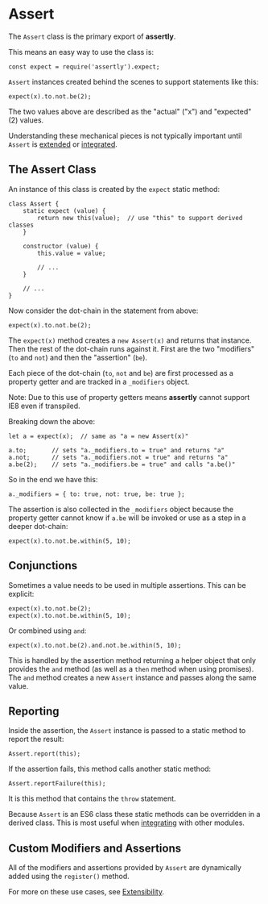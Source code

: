 # Assert

The `Assert` class is the primary export of **assertly**.

This means an easy way to use the class is:

    const expect = require('assertly').expect;

`Assert` instances created behind the scenes to support statements like this:

    expect(x).to.not.be(2);

The two values above are described as the "actual" ("x") and "expected" (2) values.

Understanding these mechanical pieces is not typically important until `Assert` is
[extended](./Extensibility.md) or [integrated](./Integration.md).

## The Assert Class

An instance of this class is created by the `expect` static method:

    class Assert {
        static expect (value) {
            return new this(value);  // use "this" to support derived classes
        }

        constructor (value) {
            this.value = value;

            // ...
        }

        // ...
    }

Now consider the dot-chain in the statement from above:

    expect(x).to.not.be(2);

The `expect(x)` method creates a `new Assert(x)` and returns that instance. Then
the rest of the dot-chain runs against it. First are the two "modifiers" (`to` and
`not`) and then the "assertion" (`be`).

Each piece of the dot-chain (`to`, `not` and `be`) are first processed as a property
getter and are tracked in a `_modifiers` object.

Note: Due to this use of property getters means **assertly** cannot support IE8 even
if transpiled.

Breaking down the above:

    let a = expect(x);  // same as "a = new Assert(x)"

    a.to;       // sets "a._modifiers.to = true" and returns "a"
    a.not;      // sets "a._modifiers.not = true" and returns "a"
    a.be(2);    // sets "a._modifiers.be = true" and calls "a.be()"

So in the end we have this:

    a._modifiers = { to: true, not: true, be: true };

The assertion is also collected in the `_modifiers` object because the property getter
cannot know if `a.be` will be invoked or use as a step in a deeper dot-chain:

    expect(x).to.not.be.within(5, 10);

## Conjunctions

Sometimes a value needs to be used in multiple assertions. This can be explicit:

    expect(x).to.not.be(2);
    expect(x).to.not.be.within(5, 10);

Or combined using `and`:

    expect(x).to.not.be(2).and.not.be.within(5, 10);

This is handled by the assertion method returning a helper object that only provides
the `and` method (as well as a `then` method when using promises). The `and` method
creates a new `Assert` instance and passes along the same value.

## Reporting

Inside the assertion, the `Assert` instance is passed to a static method to report
the result:

    Assert.report(this);

If the assertion fails, this method calls another static method:

    Assert.reportFailure(this);

It is this method that contains the `throw` statement.

Because `Assert` is an ES6 class these static methods can be overridden in a derived
class. This is most useful when [integrating](./Integration.md) with other modules.

## Custom Modifiers and Assertions

All of the modifiers and assertions provided by `Assert` are dynamically added
using the `register()` method.

For more on these use cases, see [Extensibility](./Extensibility.md).
